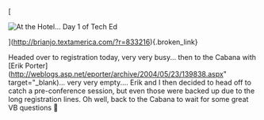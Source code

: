 [

<img alt="At the Hotel... Day 1 of Tech Ed" src="http://textamerica.com/user.images/52/IMG_328352/Thumb/_0523/T40405231330221.jpg" border="0" />

](http://brianjo.textamerica.com/?r=833216){.broken_link}

Headed over to registration today, very very busy... then to the Cabana with [Erik Porter](http://weblogs.asp.net/eporter/archive/2004/05/23/139838.aspx" target="_blank)... very very empty.... Erik and I then decided to head off to catch a pre-conference session, but even those were backed up due to the long registration lines. Oh well, back to the Cabana to wait for some great VB questions 🙂